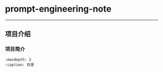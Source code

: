 # prompt-engineering-note

---

## 项目介绍



### 项目简介

```{toctree}
:maxdepth: 2
:caption: 目录
```





